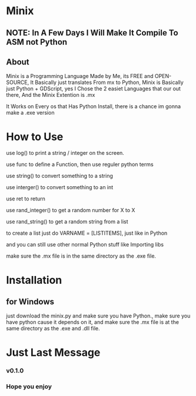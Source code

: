 # Minix
## NOTE: In A Few Days I Will Make It Compile To ASM not Python

## About
Minix is a Programming Language Made by Me, its FREE and OPEN-SOURCE, It Basically just translates From mx to Python,
Minix is Basically just Python +  GDScript, yes I Chose the 2 easiet
Languages that our out there, And the Minix Extention is .mx

It Works on Every os that Has Python Install, there is a chance im gonna make a .exe version

# How to Use
use log() to print a string / integer on the screen.

use func to define a Function, then use reguler python terms

use string() to convert something to a string

use interger() to convert something to an int

use ret to return

use rand_integer() to get a random number for X to X

use rand_string() to get a random string from a list

to create a list just do VARNAME = [LISTITEMS], just like in Python

and you can still use other normal Python stuff like Importing libs

make sure the .mx file is in the same directory as the .exe file.


# Installation
## for Windows
just download the minix.py and make sure you have Python.,
make sure you have python cause it depends on it,
and make sure the .mx file is at the same directory as the .exe and .dll file.

# Just Last Message

### v0.1.0
### Hope you enjoy
